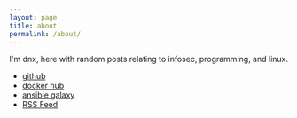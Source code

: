 ```yaml
---
layout: page
title: about
permalink: /about/
---
```


I'm dnx, here with random posts relating to infosec, programming, and linux.

 - [github](https://github.com/0x646e78)
 - [docker hub](https://hub.docker.com/u/ectoplasm)
 - [ansible galaxy](https://galaxy.ansible.com/0x646e78)
 - [RSS Feed](https://blog.ghostinashell.com/feed.xml)
